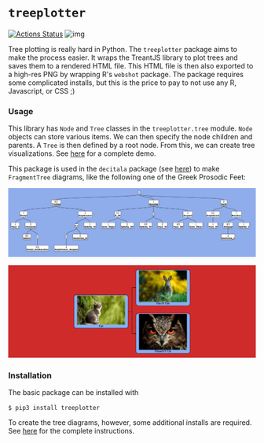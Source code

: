 # `treeplotter`
[![Actions Status](https://github.com/Luke-Poeppel/treeplotter/workflows/Build/badge.svg)](https://github.com/Luke-Poeppel/treeplotter/actions)
![img](https://img.shields.io/badge/semver-0.4.3-green)

Tree plotting is really hard in Python. The `treeplotter` package aims to make the process easier. It wraps the TreantJS library to plot trees and saves them to a rendered HTML file. This HTML file is then also exported to a high-res PNG by wrapping R's ``webshot`` package. The package requires some complicated installs, but this is the price to pay to not use any R, Javascript, or CSS ;)

### Usage
This library has `Node` and `Tree` classes in the `treeplotter.tree` module. `Node` objects can store various items. We can then specify the node children and parents. A `Tree` is then defined by a root node. From this, we can create tree visualizations. See [here](https://github.com/Luke-Poeppel/treeplotter/blob/master/Tutorial.md) for a complete demo. 

This package is used in the `decitala` package (see [here](https://github.com/Luke-Poeppel/decitala)) to make `FragmentTree` diagrams, like the following one of the Greek Prosodic Feet:

![](https://github.com/Luke-Poeppel/treeplotter/blob/master/images/Prosodic_Tree.png)

![](https://github.com/Luke-Poeppel/treeplotter/blob/master/images/styled_tree.png)

### Installation
The basic package can be installed with
```
$ pip3 install treeplotter
```
To create the tree diagrams, however, some additional installs are required. See [here](https://github.com/Luke-Poeppel/treeplotter/blob/master/Installation.md) for the complete instructions. 